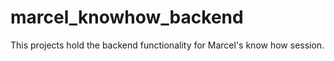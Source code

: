 # marcel_knowhow_backend
This projects hold the backend functionality for Marcel's know how session.
